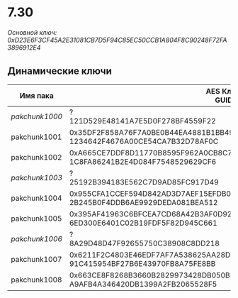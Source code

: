 # 7.30

###### Основной ключ: 0xD23E6F3CF45A2E31081CB7D5F94C85EC50CCB1A804F8C90248F72FA3896912E4

## Динамические ключи

| Имя пака     | AES Ключ<br/>GUID                                                                                       |
|--------------|---------------------------------------------------------------------------------------------------------|
| *pakchunk1000* | ?<br/>121D529E48141A7E5D0F278BF4559F22                                                                |
| pakchunk1001 | 0x35DF2F858A76F7A0BE0B44EA4881B1BB49C160E146439C4134AE4C1631D2F080<br/>1234642F4676A00CE54CA7B32D78AF0C |
| pakchunk1002 | 0xA665CE7DDF8D11770B8595F962A0CB8C7BBCFF2CD9A28E1D58F70233C71C5E82<br/>1C8FA86241B2E4D084F7548529629CF6 |
| *pakchunk1003* | ?<br/>25192B394183E562C7D9AD85FC917D49                                                                |
| pakchunk1004 | 0x955CFA1CCEF594D842AD3D7AEF15EFDB08DE931F8DAAB25CCB5E62DBEC3715D1<br/>2B245B0F4DDB6AE9929DEDA081BEA512 |
| pakchunk1005 | 0x395AF41963C6BFCEA7CD68A42B3AF0D920B8692FB802980A28BBD0EDDD0D927D<br/>6ED300E6401C02B19FDF5F82D945C661 |
| *pakchunk1006* | ?<br/>8A29D48D47F92655750C38908C8DD218                                                                |
| pakchunk1007 | 0x6211F2C4803E46EDF7AF7A538625AA28D61DBC36CBD39C974B129AAD1B8C4B1C<br/>91C415954BF27B6E43970FB8A75FE8BB |
| pakchunk1008 | 0x663CE8F8268B3660B2829973428DB050BE0B4F7DC31222FAA99584D91D0460C8<br/>A9AFB4A346420DB1399A2FB2065528F5 |

